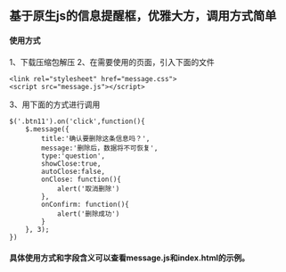 ## 基于原生js的信息提醒框，优雅大方，调用方式简单

#### 使用方式
1、下载压缩包解压
2、在需要使用的页面，引入下面的文件
```
<link rel="stylesheet" href="message.css">
<script src="message.js"></script>
```
3、用下面的方式进行调用
```
$('.btn11').on('click',function(){
    $.message({
        title:'确认要删除这条信息吗？',
        message:'删除后，数据将不可恢复',
        type:'question',
        showClose:true,
        autoClose:false,
        onClose: function(){
            alert('取消删除')
        },
        onConfirm: function(){
            alert('删除成功')
        }
    }, 3);
})
```
#### 具体使用方式和字段含义可以查看message.js和index.html的示例。